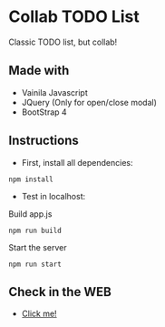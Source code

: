 # Collab TODO List

Classic TODO list, but collab!

## Made with

- Vainila Javascript
- JQuery (Only for open/close modal)
- BootStrap 4

## Instructions

- First, install all dependencies:
```
npm install
```

- Test in localhost:

Build app.js
```
npm run build
```

Start the server
```
npm run start
```


## Check in the WEB

- [Click me!](https://collab-todo-list.herokuapp.com/)

